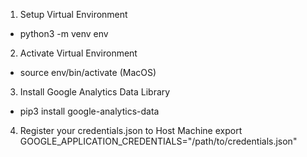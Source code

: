 1. Setup Virtual Environment
- python3 -m venv env

2. Activate Virtual Environment
- source env/bin/activate (MacOS)

3. Install Google Analytics Data Library
- pip3 install google-analytics-data

4. Register your credentials.json to Host Machine
export GOOGLE_APPLICATION_CREDENTIALS="/path/to/credentials.json"